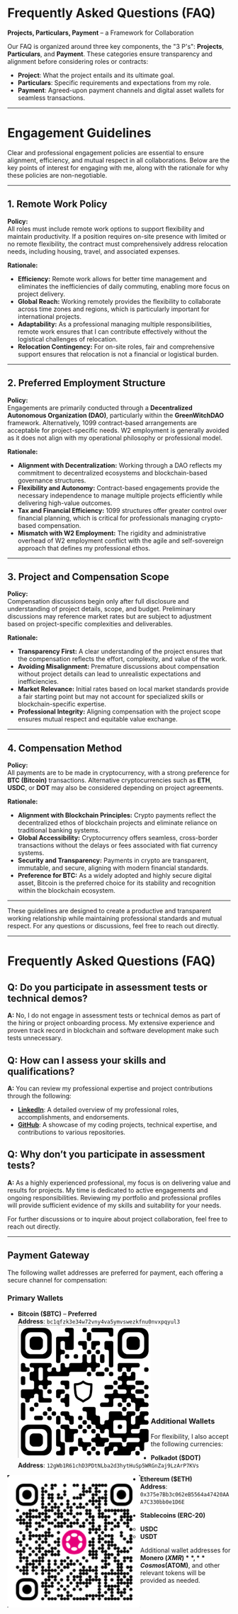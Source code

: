 # Frequently Asked Questions (FAQ)  
**Projects, Particulars, Payment** – a Framework for Collaboration  

Our FAQ is organized around three key components, the "3 P's": **Projects**, **Particulars**, and **Payment**. These categories ensure transparency and alignment before considering roles or contracts:

- **Project**: What the project entails and its ultimate goal.
- **Particulars**: Specific requirements and expectations from my role.
- **Payment**: Agreed-upon payment channels and digital asset wallets for seamless transactions.

---
# Engagement Guidelines  

Clear and professional engagement policies are essential to ensure alignment, efficiency, and mutual respect in all collaborations. Below are the key points of interest for engaging with me, along with the rationale for why these policies are non-negotiable.  

---

## 1. Remote Work Policy  

**Policy:**  
All roles must include remote work options to support flexibility and maintain productivity. If a position requires on-site presence with limited or no remote flexibility, the contract must comprehensively address relocation needs, including housing, travel, and associated expenses.  

**Rationale:**  
- **Efficiency:** Remote work allows for better time management and eliminates the inefficiencies of daily commuting, enabling more focus on project delivery.  
- **Global Reach:** Working remotely provides the flexibility to collaborate across time zones and regions, which is particularly important for international projects.  
- **Adaptability:** As a professional managing multiple responsibilities, remote work ensures that I can contribute effectively without the logistical challenges of relocation.  
- **Relocation Contingency:** For on-site roles, fair and comprehensive support ensures that relocation is not a financial or logistical burden.  

---

## 2. Preferred Employment Structure  

**Policy:**  
Engagements are primarily conducted through a **Decentralized Autonomous Organization (DAO)**, particularly within the **GreenWitchDAO** framework. Alternatively, 1099 contract-based arrangements are acceptable for project-specific needs. W2 employment is generally avoided as it does not align with my operational philosophy or professional model.  

**Rationale:**  
- **Alignment with Decentralization:** Working through a DAO reflects my commitment to decentralized ecosystems and blockchain-based governance structures.  
- **Flexibility and Autonomy:** Contract-based engagements provide the necessary independence to manage multiple projects efficiently while delivering high-value outcomes.  
- **Tax and Financial Efficiency:** 1099 structures offer greater control over financial planning, which is critical for professionals managing crypto-based compensation.  
- **Mismatch with W2 Employment:** The rigidity and administrative overhead of W2 employment conflict with the agile and self-sovereign approach that defines my professional ethos.  

---

## 3. Project and Compensation Scope  

**Policy:**  
Compensation discussions begin only after full disclosure and understanding of project details, scope, and budget. Preliminary discussions may reference market rates but are subject to adjustment based on project-specific complexities and deliverables.  

**Rationale:**  
- **Transparency First:** A clear understanding of the project ensures that the compensation reflects the effort, complexity, and value of the work.  
- **Avoiding Misalignment:** Premature discussions about compensation without project details can lead to unrealistic expectations and inefficiencies.  
- **Market Relevance:** Initial rates based on local market standards provide a fair starting point but may not account for specialized skills or blockchain-specific expertise.  
- **Professional Integrity:** Aligning compensation with the project scope ensures mutual respect and equitable value exchange.  

---

## 4. Compensation Method  

**Policy:**  
All payments are to be made in cryptocurrency, with a strong preference for **BTC (Bitcoin)** transactions. Alternative cryptocurrencies such as **ETH**, **USDC**, or **DOT** may also be considered depending on project agreements.  

**Rationale:**  
- **Alignment with Blockchain Principles:** Crypto payments reflect the decentralized ethos of blockchain projects and eliminate reliance on traditional banking systems.  
- **Global Accessibility:** Cryptocurrency offers seamless, cross-border transactions without the delays or fees associated with fiat currency systems.  
- **Security and Transparency:** Payments in crypto are transparent, immutable, and secure, aligning with modern financial standards.  
- **Preference for BTC:** As a widely adopted and highly secure digital asset, Bitcoin is the preferred choice for its stability and recognition within the blockchain ecosystem.  

---  

These guidelines are designed to create a productive and transparent working relationship while maintaining professional standards and mutual respect. For any questions or discussions, feel free to reach out directly.

---

# Frequently Asked Questions (FAQ)

## Q: Do you participate in assessment tests or technical demos?  
**A:** No, I do not engage in assessment tests or technical demos as part of the hiring or project onboarding process. My extensive experience and proven track record in blockchain and software development make such tests unnecessary.  

## Q: How can I assess your skills and qualifications?  
**A:** You can review my professional expertise and project contributions through the following:  
- **[LinkedIn](https://www.linkedin.com/in/dkuhn/)**: A detailed overview of my professional roles, accomplishments, and endorsements.  
- **[GitHub](https://github.com/bluewitch)**: A showcase of my coding projects, technical expertise, and contributions to various repositories.  

## Q: Why don’t you participate in assessment tests?  
**A:** As a highly experienced professional, my focus is on delivering value and results for projects. My time is dedicated to active engagements and ongoing responsibilities. Reviewing my portfolio and professional profiles will provide sufficient evidence of my skills and suitability for your needs.  

For further discussions or to inquire about project collaboration, feel free to reach out directly.


---

## Payment Gateway  

The following wallet addresses are preferred for payment, each offering a secure channel for compensation:

### Primary Wallets
- **Bitcoin ($BTC)** – **Preferred**  
  **Address**: `bc1qfzk3e34w72vny4va5ymvswezkfnu0nvxpqyul3`  
  <img align="left" src="images/bc1qfzk3e34w72vny4va5ymvswezkfnu0nvxpqyul3.png" width=300px alt="Bitcoin Wallet QR Code">

<br>
<br>
<br>
<br>
<br>

<br>
<br>
<br>
<br>
<br>

### Additional Wallets  
For flexibility, I also accept the following currencies:
- **Polkadot ($DOT)**  
  **Address**: `12gWb1R61chD3PDtNLba2d3hytHuSp5WRGnZaj9LzArP7KVs`
<img align="left" src="images/12gWb1R61chD3PDtNLba2d3hytHuSp5WRGnZaj9LzArP7KVs.png" width=300px alt="12gWb1R61chD3PDtNLba2d3hytHuSp5WRGnZaj9LzArP7KVs">
  
  
- **Ethereum ($ETH)**  
  **Address**: `0x375e7Bb3c062eB5564a47420AAA7C330bb0e1D6E`
  
- **Stablecoins (ERC-20)**  
  - **USDC**  
  - **USDT**

Additional wallet addresses for **Monero ($XMR)**, **Cosmos ($ATOM)**, and other relevant tokens will be provided as needed.



